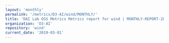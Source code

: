 ```yaml
---
layout: 'monthly'
permalink: '/metrics/D3-AI/wind/MONTHLY/'
title: 'DAI Lab OSS Metrics Metrics report for wind | MONTHLY-REPORT-2019-03-01'
organization: 'D3-AI'
repository: 'wind'
current_date: '2019-03-01'
---
```

